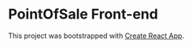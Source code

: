 # PointOfSale Front-end

This project was bootstrapped with [Create React App](https://github.com/facebookincubator/create-react-app).

